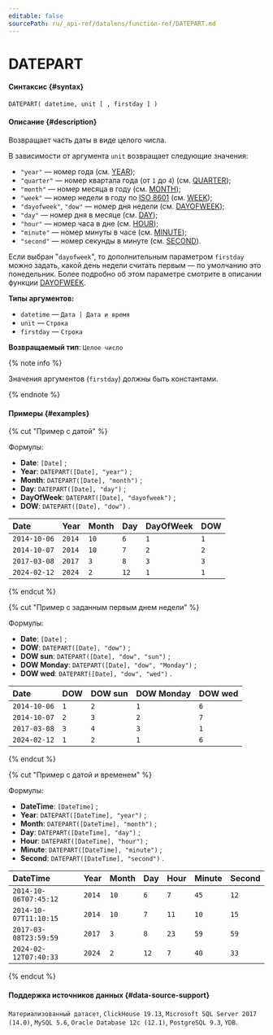 ```yaml
---
editable: false
sourcePath: ru/_api-ref/datalens/function-ref/DATEPART.md
---
```



# DATEPART



#### Синтаксис {#syntax}


```
DATEPART( datetime, unit [ , firstday ] )
```

#### Описание {#description}
Возвращает часть даты в виде целого числа.

В зависимости от аргумента `unit` возвращает следующие значения:
- `"year"` — номер года (см. [YEAR](YEAR.md));
- `"quarter"` — номер квартала года (от `1` до `4`) (см. [QUARTER](QUARTER.md));
- `"month"` — номер месяца в году (см. [MONTH](MONTH.md));
- `"week"` — номер недели в году по [ISO 8601](https://ru.wikipedia.org/wiki/ISO_8601) (см. [WEEK](WEEK.md));
- `"dayofweek"`, `"dow"` — номер дня недели (см. [DAYOFWEEK](DAYOFWEEK.md));
- `"day"` — номер дня в месяце (см. [DAY](DAY.md));
- `"hour"` — номер часа в дне (см. [HOUR](HOUR.md));
- `"minute"` — номер минуты в часе (см. [MINUTE](MINUTE.md));
- `"second"` — номер секунды в минуте (см. [SECOND](SECOND.md)).

Если выбран "`dayofweek`", то дополнительным параметром `firstday` можно задать, какой день недели считать первым — по умолчанию это понедельник. Более подробно об этом параметре смотрите в описании функции [DAYOFWEEK](DAYOFWEEK.md).


**Типы аргументов:**
- `datetime` — `Дата | Дата и время`
- `unit` — `Строка`
- `firstday` — `Строка`


**Возвращаемый тип**: `Целое число`

{% note info %}

Значения аргументов (`firstday`) должны быть константами.

{% endnote %}


#### Примеры {#examples}

{% cut "Пример с датой" %}


Формулы:

- **Date**: `[Date]` ;
- **Year**: `DATEPART([Date], "year")` ;
- **Month**: `DATEPART([Date], "month")` ;
- **Day**: `DATEPART([Date], "day")` ;
- **DayOfWeek**: `DATEPART([Date], "dayofweek")` ;
- **DOW**: `DATEPART([Date], "dow")` .

| **Date**     | **Year**   | **Month**   | **Day**   | **DayOfWeek**   | **DOW**   |
|:-------------|:-----------|:------------|:----------|:----------------|:----------|
| `2014-10-06` | `2014`     | `10`        | `6`       | `1`             | `1`       |
| `2014-10-07` | `2014`     | `10`        | `7`       | `2`             | `2`       |
| `2017-03-08` | `2017`     | `3`         | `8`       | `3`             | `3`       |
| `2024-02-12` | `2024`     | `2`         | `12`      | `1`             | `1`       |

{% endcut %}

{% cut "Пример с заданным первым днем недели" %}


Формулы:

- **Date**: `[Date]` ;
- **DOW**: `DATEPART([Date], "dow")` ;
- **DOW sun**: `DATEPART([Date], "dow", "sun")` ;
- **DOW Monday**: `DATEPART([Date], "dow", "Monday")` ;
- **DOW wed**: `DATEPART([Date], "dow", "wed")` .

| **Date**     | **DOW**   | **DOW sun**   | **DOW Monday**   | **DOW wed**   |
|:-------------|:----------|:--------------|:-----------------|:--------------|
| `2014-10-06` | `1`       | `2`           | `1`              | `6`           |
| `2014-10-07` | `2`       | `3`           | `2`              | `7`           |
| `2017-03-08` | `3`       | `4`           | `3`              | `1`           |
| `2024-02-12` | `1`       | `2`           | `1`              | `6`           |

{% endcut %}

{% cut "Пример с датой и временем" %}


Формулы:

- **DateTime**: `[DateTime]` ;
- **Year**: `DATEPART([DateTime], "year")` ;
- **Month**: `DATEPART([DateTime], "month")` ;
- **Day**: `DATEPART([DateTime], "day")` ;
- **Hour**: `DATEPART([DateTime], "hour")` ;
- **Minute**: `DATEPART([DateTime], "minute")` ;
- **Second**: `DATEPART([DateTime], "second")` .

| **DateTime**          | **Year**   | **Month**   | **Day**   | **Hour**   | **Minute**   | **Second**   |
|:----------------------|:-----------|:------------|:----------|:-----------|:-------------|:-------------|
| `2014-10-06T07:45:12` | `2014`     | `10`        | `6`       | `7`        | `45`         | `12`         |
| `2014-10-07T11:10:15` | `2014`     | `10`        | `7`       | `11`       | `10`         | `15`         |
| `2017-03-08T23:59:59` | `2017`     | `3`         | `8`       | `23`       | `59`         | `59`         |
| `2024-02-12T07:40:33` | `2024`     | `2`         | `12`      | `7`        | `40`         | `33`         |

{% endcut %}


#### Поддержка источников данных {#data-source-support}

`Материализованный датасет`, `ClickHouse 19.13`, `Microsoft SQL Server 2017 (14.0)`, `MySQL 5.6`, `Oracle Database 12c (12.1)`, `PostgreSQL 9.3`, `YDB`.
